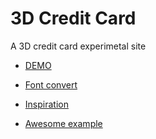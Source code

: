 # 3D Credit Card

A 3D credit card experimetal site

- [DEMO](https://budavariam.github.io/3DCreditCard)

- [Font convert](https://gero3.github.io/facetype.js/)
- [Inspiration](https://lnardon.github.io/3DCreditCard/)
- [Awesome example](https://codesandbox.io/s/credit-card-validation-with-threejs-tyumm?file=/src/Animation.js:51-68)